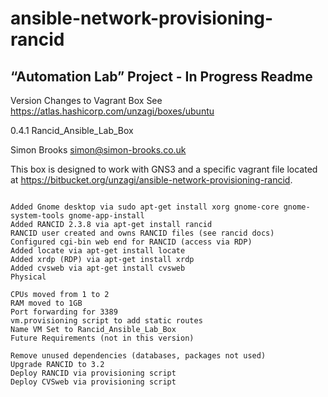 # ansible-network-provisioning-rancid
“Automation Lab” Project - In Progress
Readme
--

Version Changes to Vagrant Box
See https://atlas.hashicorp.com/unzagi/boxes/ubuntu

0.4.1 Rancid_Ansible_Lab_Box

Simon Brooks simon@simon-brooks.co.uk

This box is designed to work with GNS3 and a specific vagrant file located at https://bitbucket.org/unzagi/ansible-network-provisioning-rancid.

```Software

Added Gnome desktop via sudo apt-get install xorg gnome-core gnome-system-tools gnome-app-install
Added RANCID 2.3.8 via apt-get install rancid
RANCID user created and owns RANCID files (see rancid docs)
Configured cgi-bin web end for RANCID (access via RDP)
Added locate via apt-get install locate
Added xrdp (RDP) via apt-get install xrdp
Added cvsweb via apt-get install cvsweb
Physical

CPUs moved from 1 to 2
RAM moved to 1GB
Port forwarding for 3389
vm.provisioning script to add static routes
Name VM Set to Rancid_Ansible_Lab_Box
Future Requirements (not in this version)

Remove unused dependencies (databases, packages not used)
Upgrade RANCID to 3.2
Deploy RANCID via provisioning script
Deploy CVSweb via provisioning script
```
